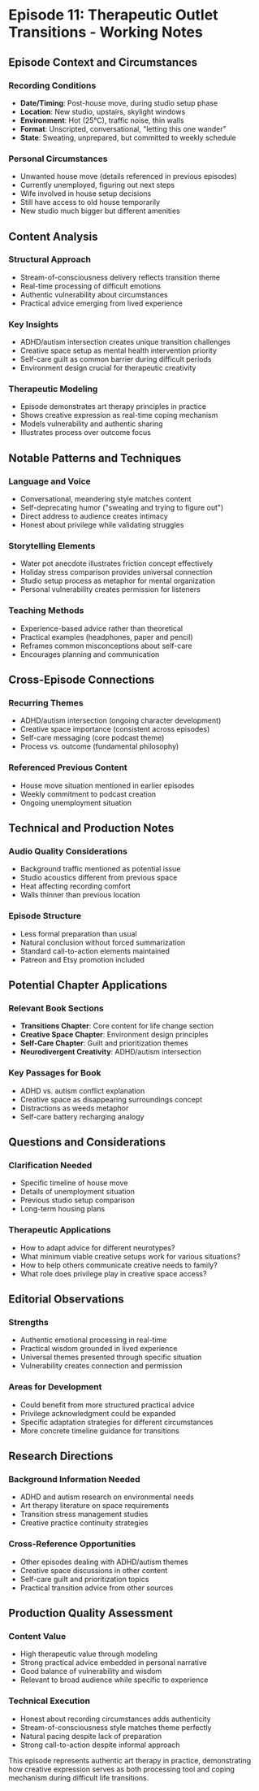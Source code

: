 # Episode 11: Therapeutic Outlet Transitions - Working Notes

## Episode Context and Circumstances

### Recording Conditions
- **Date/Timing**: Post-house move, during studio setup phase
- **Location**: New studio, upstairs, skylight windows
- **Environment**: Hot (25°C), traffic noise, thin walls
- **Format**: Unscripted, conversational, "letting this one wander"
- **State**: Sweating, unprepared, but committed to weekly schedule

### Personal Circumstances
- Unwanted house move (details referenced in previous episodes)
- Currently unemployed, figuring out next steps
- Wife involved in house setup decisions
- Still have access to old house temporarily
- New studio much bigger but different amenities

## Content Analysis

### Structural Approach
- Stream-of-consciousness delivery reflects transition theme
- Real-time processing of difficult emotions
- Authentic vulnerability about circumstances
- Practical advice emerging from lived experience

### Key Insights
- ADHD/autism intersection creates unique transition challenges
- Creative space setup as mental health intervention priority
- Self-care guilt as common barrier during difficult periods
- Environment design crucial for therapeutic creativity

### Therapeutic Modeling
- Episode demonstrates art therapy principles in practice
- Shows creative expression as real-time coping mechanism
- Models vulnerability and authentic sharing
- Illustrates process over outcome focus

## Notable Patterns and Techniques

### Language and Voice
- Conversational, meandering style matches content
- Self-deprecating humor ("sweating and trying to figure out")
- Direct address to audience creates intimacy
- Honest about privilege while validating struggles

### Storytelling Elements
- Water pot anecdote illustrates friction concept effectively
- Holiday stress comparison provides universal connection
- Studio setup process as metaphor for mental organization
- Personal vulnerability creates permission for listeners

### Teaching Methods
- Experience-based advice rather than theoretical
- Practical examples (headphones, paper and pencil)
- Reframes common misconceptions about self-care
- Encourages planning and communication

## Cross-Episode Connections

### Recurring Themes
- ADHD/autism intersection (ongoing character development)
- Creative space importance (consistent across episodes)
- Self-care messaging (core podcast theme)
- Process vs. outcome (fundamental philosophy)

### Referenced Previous Content
- House move situation mentioned in earlier episodes
- Weekly commitment to podcast creation
- Ongoing unemployment situation

## Technical and Production Notes

### Audio Quality Considerations
- Background traffic mentioned as potential issue
- Studio acoustics different from previous space
- Heat affecting recording comfort
- Walls thinner than previous location

### Episode Structure
- Less formal preparation than usual
- Natural conclusion without forced summarization
- Standard call-to-action elements maintained
- Patreon and Etsy promotion included

## Potential Chapter Applications

### Relevant Book Sections
- **Transitions Chapter**: Core content for life change section
- **Creative Space Chapter**: Environment design principles
- **Self-Care Chapter**: Guilt and prioritization themes
- **Neurodivergent Creativity**: ADHD/autism intersection

### Key Passages for Book
- ADHD vs. autism conflict explanation
- Creative space as disappearing surroundings concept
- Distractions as weeds metaphor
- Self-care battery recharging analogy

## Questions and Considerations

### Clarification Needed
- Specific timeline of house move
- Details of unemployment situation
- Previous studio setup comparison
- Long-term housing plans

### Therapeutic Applications
- How to adapt advice for different neurotypes?
- What minimum viable creative setups work for various situations?
- How to help others communicate creative needs to family?
- What role does privilege play in creative space access?

## Editorial Observations

### Strengths
- Authentic emotional processing in real-time
- Practical wisdom grounded in lived experience
- Universal themes presented through specific situation
- Vulnerability creates connection and permission

### Areas for Development
- Could benefit from more structured practical advice
- Privilege acknowledgment could be expanded
- Specific adaptation strategies for different circumstances
- More concrete timeline guidance for transitions

## Research Directions

### Background Information Needed
- ADHD and autism research on environmental needs
- Art therapy literature on space requirements
- Transition stress management studies
- Creative practice continuity strategies

### Cross-Reference Opportunities
- Other episodes dealing with ADHD/autism themes
- Creative space discussions in other content
- Self-care guilt and prioritization topics
- Practical transition advice from other sources

## Production Quality Assessment

### Content Value
- High therapeutic value through modeling
- Strong practical advice embedded in personal narrative
- Good balance of vulnerability and wisdom
- Relevant to broad audience while specific to experience

### Technical Execution
- Honest about recording circumstances adds authenticity
- Stream-of-consciousness style matches theme perfectly
- Natural pacing despite lack of preparation
- Strong call-to-action despite informal approach

This episode represents authentic art therapy in practice, demonstrating how creative expression serves as both processing tool and coping mechanism during difficult life transitions.
